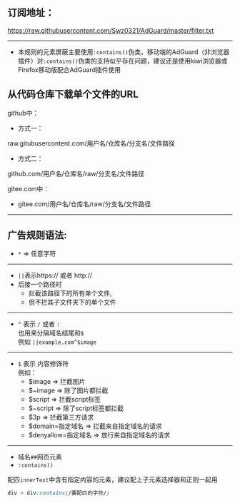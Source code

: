 ## 订阅地址：
https://raw.githubusercontent.com/Swz0321/AdGuard/master/filter.txt

***
- 本规则的元素屏蔽主要使用`:contains()`伪类，移动端的AdGuard（非浏览器插件）对`:contains()`伪类的支持似乎存在问题，建议还是使用kiwi浏览器或Firefox移动版配合AdGuard插件使用
## 从代码仓库下载单个文件的URL

github中：
- 方式一：

raw.gitubusercontent.com/用户名/仓库名/分支名/文件路径
- 方式二：

github.com/用户名/仓库名/raw/分支名/文件路径

gitee.com中：
- gitee.com/用户名/仓库名/raw/分支名/文件路径
---
## 广告规则语法:
- `*` => 任意字符
---
- `||`表示https:// 或者 http://   
- 后接一个路径时
  - 拦截该路径下的所有单个文件,
  - 但不拦其子文件夹下的单个文件
---
- `^` 表示 `/` 或者 `:`  
也用来分隔域名结尾和`$`  
例如
`||example.com^$image`
___
- `$` 表示 内容修饰符  
例如：
  - $image  =>  拦截图片
  - $~image =>  除了图片都拦截
  - $script =>  拦截script标签
  - $~script => 除了script标签都拦截
  - $3p =>  拦截第三方请求
  - $domain=指定域名 => 拦截来自指定域名的请求
  - $denyallow=指定域名 =>  放行来自指定域名的请求
---

- 域名`##`网页元素
- `:contains()`

配匹`innerText`中含有指定内容的元素，建议配上子元素选择器和正则一起用
~~~css
div > div:contains(/要配匹的字符/)
~~~
